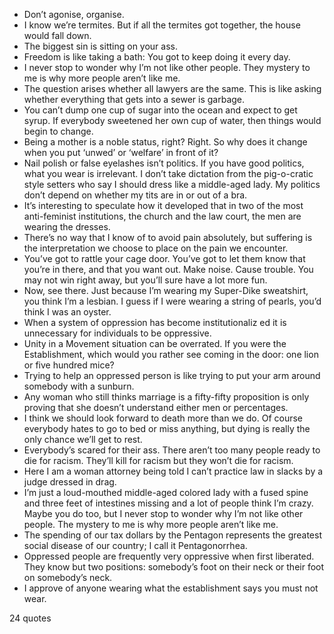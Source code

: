  - Don’t agonise, organise.
 - I know we’re termites. But if all the termites got together, the house would fall down.
 - The biggest sin is sitting on your ass.
 - Freedom is like taking a bath: You got to keep doing it every day.
 - I never stop to wonder why I’m not like other people. They mystery to me is why more people aren’t like me.
 - The question arises whether all lawyers are the same. This is like asking whether everything that gets into a sewer is garbage.
 - You can’t dump one cup of sugar into the ocean and expect to get syrup. If everybody sweetened her own cup of water, then things would begin to change.
 - Being a mother is a noble status, right? Right. So why does it change when you put ‘unwed’ or ‘welfare’ in front of it?
 - Nail polish or false eyelashes isn’t politics. If you have good politics, what you wear is irrelevant. I don’t take dictation from the pig-o-cratic style setters who say I should dress like a middle-aged lady. My politics don’t depend on whether my tits are in or out of a bra.
 - It’s interesting to speculate how it developed that in two of the most anti-feminist institutions, the church and the law court, the men are wearing the dresses.
 - There’s no way that I know of to avoid pain absolutely, but suffering is the interpretation we choose to place on the pain we encounter.
 - You’ve got to rattle your cage door. You’ve got to let them know that you’re in there, and that you want out. Make noise. Cause trouble. You may not win right away, but you’ll sure have a lot more fun.
 - Now, see there. Just because I’m wearing my Super-Dike sweatshirt, you think I’m a lesbian. I guess if I were wearing a string of pearls, you’d think I was an oyster.
 - When a system of oppression has become institutionaliz ed it is unnecessary for individuals to be oppressive.
 - Unity in a Movement situation can be overrated. If you were the Establishment, which would you rather see coming in the door: one lion or five hundred mice?
 - Trying to help an oppressed person is like trying to put your arm around somebody with a sunburn.
 - Any woman who still thinks marriage is a fifty-fifty proposition is only proving that she doesn’t understand either men or percentages.
 - I think we should look forward to death more than we do. Of course everybody hates to go to bed or miss anything, but dying is really the only chance we’ll get to rest.
 - Everybody’s scared for their ass. There aren’t too many people ready to die for racism. They’ll kill for racism but they won’t die for racism.
 - Here I am a woman attorney being told I can’t practice law in slacks by a judge dressed in drag.
 - I’m just a loud-mouthed middle-aged colored lady with a fused spine and three feet of intestines missing and a lot of people think I’m crazy. Maybe you do too, but I never stop to wonder why I’m not like other people. The mystery to me is why more people aren’t like me.
 - The spending of our tax dollars by the Pentagon represents the greatest social disease of our country; I call it Pentagonorrhea.
 - Oppressed people are frequently very oppressive when first liberated. They know but two positions: somebody’s foot on their neck or their foot on somebody’s neck.
 - I approve of anyone wearing what the establishment says you must not wear.

24 quotes